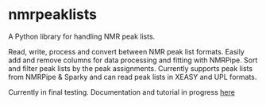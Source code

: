nmrpeaklists
============

A Python library for handling NMR peak lists.

Read, write, process and convert between NMR peak list formats. Easily add and remove columns for data processing and fitting with NMRPipe. Sort and filter peak lists by the peak assignments. Currently supports peak lists from NMRPipe & Sparky and can read peak lists in XEASY and UPL formats.

Currently in final testing. Documentation and tutorial in progress [here](https://bradleyharden.github.io/nmrpeaklists/)
